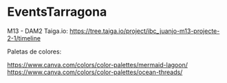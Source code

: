 # EventsTarragona
M13 - DAM2
Taiga.io: https://tree.taiga.io/project/ibc_juanjo-m13-projecte-2-1/timeline


Paletas de colores:

https://www.canva.com/colors/color-palettes/mermaid-lagoon/
https://www.canva.com/colors/color-palettes/ocean-threads/

